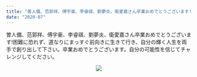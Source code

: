 ```yaml
---
title: "曽人備、范郭祥、傅宇豪、李睿祺、劉夢炎、衛愛嘉さん卒業おめでとうございます!"
date: "2020-07"
---
```


曽人備、范郭祥、傅宇豪、李睿祺、劉夢炎、衛愛嘉さん卒業おめでとうございます!困難に恐れず、道なりにまっすぐ前向きに生きて行き、自分の輝く人生を両手で創り出して下さい。卒業おめでとうございます。自分の可能性を信じてチャレンジしてください。

<p align="center">
  <img src="/images/indexPic/2020/undergraduate/biye.png" />
</p> 